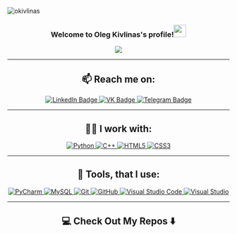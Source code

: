<p align="left"> <img src="https://komarev.com/ghpvc/?username=okivlinas&label=Profile%20views&color=0e75b6&style=flat" alt="okivlinas" /> </p>

<h3 align="center">
  Welcome to Oleg Kivlinas's profile!<img src="https://media.giphy.com/media/hvRJCLFzcasrR4ia7z/giphy.gif" width="28"> 
</h3>

<!-- Typing SVG by okivlinas - https://github.com/DenverCoder1/readme-typing-svg -->
<p align="center">
  <a href="https://github.com/DenverCoder1/readme-typing-svg"><img src="https://readme-typing-svg.herokuapp.com/?lines=My%20name%20is%20Oleg%20Kivlinas;I%20am%20BelSTU%20student;2nd%20course%204th%20group%20POIT&font=Fira%20Code&center=true&width=440&height=45&color=f75c7e&vCenter=true&size=20"></a>
</p>

---

<h2 align="center">📫 Reach me on:</h2>
<p align="center">
  <a href="https://www.linkedin.com/in/oleg-kivlinas-309357292/">
    <img src="https://img.shields.io/badge/LinkedIn-blue?style=for-the-badge&logo=linkedin&logoColor=white" alt="LinkedIn Badge"/>
  </a>
  <a href="https://vk.com/okivlinas">
    <img src="https://img.shields.io/badge/VK-blue?style=for-the-badge&logo=VK&logoColor=white" alt="VK Badge"/>
  </a>
  <a href="https://t.me/okivlinas">
    <img src="https://img.shields.io/badge/Telegram-blue?style=for-the-badge&logo=telegram&logoColor=white" alt="Telegram Badge"/>
  </a>
</p>

---

<h2 align="center">👨‍💻 I work with:</h2>
<p align="center">
  <a href="https://www.w3schools.com/python/">
    <img alt="Python" src="https://img.shields.io/badge/python-3670A0?style=for-the-badge&logo=python&logoColor=ffdd54">
  </a>
  <a href="https://www.w3schools.com/cpp/">
    <img alt="C++" src="https://img.shields.io/badge/c++-%2300599C.svg?style=for-the-badge&logo=c%2B%2B&logoColor=white">
  </a>
  <a href="https://www.w3schools.com/html/">
    <img alt="HTML5" src="https://img.shields.io/badge/html5-%23E34F26.svg?style=for-the-badge&logo=html5&logoColor=white">
  </a>
  <a href="https://www.w3schools.com/css/">
    <img alt="CSS3" src="https://img.shields.io/badge/css3-%231572B6.svg?style=for-the-badge&logo=css3&logoColor=white">
  </a>

</p>

---

<h2 align="center">🔭 Tools, that I use:</h2>
<p align="center">
  <a href="https://www.jetbrains.com/ru-ru/pycharm/">
    <img alt="PyCharm" src="https://img.shields.io/badge/pycharm-143?style=for-the-badge&logo=pycharm&logoColor=black&color=black&labelColor=green">
  </a>
  <a href="https://www.mysql.com/">
    <img alt="MySQL" src="https://img.shields.io/badge/mysql-%2300f.svg?style=for-the-badge&logo=mysql&logoColor=white">
  </a>
  <a href="https://git-scm.com/">
    <img alt="Git" src="https://img.shields.io/badge/git-%23F05033.svg?style=for-the-badge&logo=git&logoColor=white">
  </a>
  <a href="https://github.com/">
    <img alt="GitHub" src="https://img.shields.io/badge/github-%23121011.svg?style=for-the-badge&logo=github&logoColor=white">
  </a>
  <a href="https://code.visualstudio.com/">
    <img alt="Visual Studio Code" src="https://img.shields.io/badge/Visual%20Studio%20Code-0078d7.svg?style=for-the-badge&logo=visual-studio-code&logoColor=white">
  </a>
  <a href="https://visualstudio.microsoft.com/"><img alt="Visual Studio" src="https://img.shields.io/badge/Visual%20Studio-5C2D91.svg?style=for-the-badge&logo=visual-studio&logoColor=white"></a>
 </p>

 ---

 <h2  align="center">💻 Check Out My Repos ⬇️ </h2>
